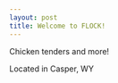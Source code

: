 ```yaml
---
layout: post
title: Welcome to FLOCK!
---
```


Chicken tenders and more!


Located in Casper, WY

<imgs src="/images/layered foods.JPG">
